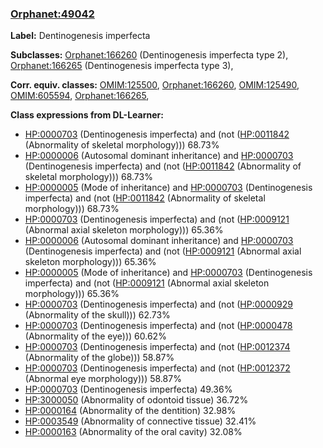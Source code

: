
### [Orphanet:49042](http://www.orpha.net/ORDO/Orphanet_49042)
**Label:** Dentinogenesis imperfecta

**Subclasses:** [Orphanet:166260](http://www.orpha.net/ORDO/Orphanet_166260) (Dentinogenesis imperfecta type 2), [Orphanet:166265](http://www.orpha.net/ORDO/Orphanet_166265) (Dentinogenesis imperfecta type 3), 

**Corr. equiv. classes:** [OMIM:125500](http://purl.obolibrary.org/obo/OMIM_125500), [Orphanet:166260](http://www.orpha.net/ORDO/Orphanet_166260), [OMIM:125490](http://purl.obolibrary.org/obo/OMIM_125490), [OMIM:605594](http://purl.obolibrary.org/obo/OMIM_605594), [Orphanet:166265](http://www.orpha.net/ORDO/Orphanet_166265), 

**Class expressions from DL-Learner:**

- [HP:0000703](http://purl.obolibrary.org/obo/HP_0000703) (Dentinogenesis imperfecta) and (not ([HP:0011842](http://purl.obolibrary.org/obo/HP_0011842) (Abnormality of skeletal morphology))) 68.73%
- [HP:0000006](http://purl.obolibrary.org/obo/HP_0000006) (Autosomal dominant inheritance) and [HP:0000703](http://purl.obolibrary.org/obo/HP_0000703) (Dentinogenesis imperfecta) and (not ([HP:0011842](http://purl.obolibrary.org/obo/HP_0011842) (Abnormality of skeletal morphology))) 68.73%
- [HP:0000005](http://purl.obolibrary.org/obo/HP_0000005) (Mode of inheritance) and [HP:0000703](http://purl.obolibrary.org/obo/HP_0000703) (Dentinogenesis imperfecta) and (not ([HP:0011842](http://purl.obolibrary.org/obo/HP_0011842) (Abnormality of skeletal morphology))) 68.73%
- [HP:0000703](http://purl.obolibrary.org/obo/HP_0000703) (Dentinogenesis imperfecta) and (not ([HP:0009121](http://purl.obolibrary.org/obo/HP_0009121) (Abnormal axial skeleton morphology))) 65.36%
- [HP:0000006](http://purl.obolibrary.org/obo/HP_0000006) (Autosomal dominant inheritance) and [HP:0000703](http://purl.obolibrary.org/obo/HP_0000703) (Dentinogenesis imperfecta) and (not ([HP:0009121](http://purl.obolibrary.org/obo/HP_0009121) (Abnormal axial skeleton morphology))) 65.36%
- [HP:0000005](http://purl.obolibrary.org/obo/HP_0000005) (Mode of inheritance) and [HP:0000703](http://purl.obolibrary.org/obo/HP_0000703) (Dentinogenesis imperfecta) and (not ([HP:0009121](http://purl.obolibrary.org/obo/HP_0009121) (Abnormal axial skeleton morphology))) 65.36%
- [HP:0000703](http://purl.obolibrary.org/obo/HP_0000703) (Dentinogenesis imperfecta) and (not ([HP:0000929](http://purl.obolibrary.org/obo/HP_0000929) (Abnormality of the skull))) 62.73%
- [HP:0000703](http://purl.obolibrary.org/obo/HP_0000703) (Dentinogenesis imperfecta) and (not ([HP:0000478](http://purl.obolibrary.org/obo/HP_0000478) (Abnormality of the eye))) 60.62%
- [HP:0000703](http://purl.obolibrary.org/obo/HP_0000703) (Dentinogenesis imperfecta) and (not ([HP:0012374](http://purl.obolibrary.org/obo/HP_0012374) (Abnormality of the globe))) 58.87%
- [HP:0000703](http://purl.obolibrary.org/obo/HP_0000703) (Dentinogenesis imperfecta) and (not ([HP:0012372](http://purl.obolibrary.org/obo/HP_0012372) (Abnormal eye morphology))) 58.87%
- [HP:0000703](http://purl.obolibrary.org/obo/HP_0000703) (Dentinogenesis imperfecta) 49.36%
- [HP:3000050](http://purl.obolibrary.org/obo/HP_3000050) (Abnormality of odontoid tissue) 36.72%
- [HP:0000164](http://purl.obolibrary.org/obo/HP_0000164) (Abnormality of the dentition) 32.98%
- [HP:0003549](http://purl.obolibrary.org/obo/HP_0003549) (Abnormality of connective tissue) 32.41%
- [HP:0000163](http://purl.obolibrary.org/obo/HP_0000163) (Abnormality of the oral cavity) 32.08%


